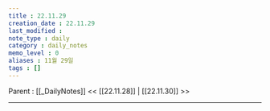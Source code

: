 ```yaml
---
title : 22.11.29
creation_date : 22.11.29
last_modified :
note_type : daily
category : daily_notes
memo_level : 0
aliases : 11월 29일
tags : []
---
```

Parent : [[_DailyNotes]]
<< [[22.11.28]] | [[22.11.30]] >>

---
